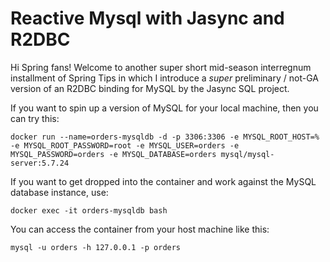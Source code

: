 # Reactive Mysql with Jasync and R2DBC 

Hi Spring fans! Welcome to another super short mid-season interregnum installment of Spring Tips in which I introduce a *super* preliminary / not-GA version of an R2DBC binding for MySQL by the Jasync SQL project. 

If you want to spin up a version of MySQL for your local machine, then you can try this:

```
docker run --name=orders-mysqldb -d -p 3306:3306 -e MYSQL_ROOT_HOST=% -e MYSQL_ROOT_PASSWORD=root -e MYSQL_USER=orders -e MYSQL_PASSWORD=orders -e MYSQL_DATABASE=orders mysql/mysql-server:5.7.24
```

If you want to get dropped into the container and work against the MySQL database instance, use:

```
docker exec -it orders-mysqldb bash 
```

You can access the container from your host machine like this: 

```
mysql -u orders -h 127.0.0.1 -p orders
```
